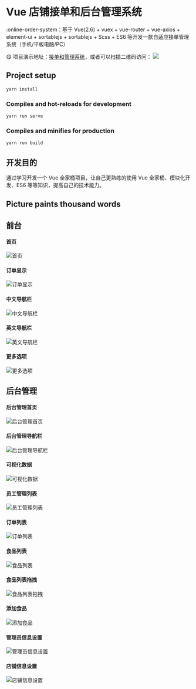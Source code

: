 #  Vue 店铺接单和后台管理系统


:online-order-system：基于 Vue(2.6) + vuex + vue-router + vue-axios + element-ui + sortablejs + sortablejs + Scss + ES6 等开发一款自适应接单管理系统（手机/平板电脑/PC）

:yum: 项目演示地址：[接单和管理系统](http://pos.migaox.com)，或者可以扫描二维码访问：
 ![](./src/assets/qr.png)


## Project setup
```
yarn install
```

### Compiles and hot-reloads for development
```
yarn run serve
```

### Compiles and minifies for production
```
yarn run build
```

## 开发目的

通过学习开发一个 Vue 全家桶项目，让自己更熟练的使用 Vue 全家桶、模块化开发、ES6 等等知识，提高自己的技术能力。


## Picture paints thousand words
## 前台

#### 首页
![首页](./src/assets/screenshots/homepage.png)
#### 订单显示
![订单显示](./src/assets/screenshots/orderpad.png)
#### 中文导航栏
![中文导航栏](./src/assets/screenshots/sidebarchinese.png)
#### 英文导航栏
![英文导航栏](./src/assets/screenshots/sidebarenglish.png)
#### 更多选项
![更多选项](./src/assets/screenshots/moreselections.png)


## 后台管理

#### 后台管理首页
![后台管理首页](./src/assets/screenshots/adminhomepage.png)
#### 后台管理导航栏
![后台管理导航栏](./src/assets/screenshots/adminsidebar.png)
#### 可视化数据
![可视化数据](./src/assets/screenshots/echart.png)
#### 员工管理列表
![员工管理列表](./src/assets/screenshots/stafflist.png)
#### 订单列表
![订单列表](./src/assets/screenshots/orderlist.png)
#### 食品列表
![食品列表](./src/assets/screenshots/foodlist.png)
#### 食品列表拖拽
![食品列表拖拽](./src/assets/screenshots/foodlist-draggble.png)
#### 添加食品
![添加食品](./src/assets/screenshots/addfood.png)
#### 管理员信息设置
![管理员信息设置](./src/assets/screenshots/adminsetup.png)
#### 店铺信息设置
![店铺信息设置](./src/assets/screenshots/shopsetup.png)

